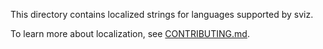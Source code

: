 This directory contains localized strings for languages supported by sviz.

To learn more about localization, see [CONTRIBUTING.md](../../../../CONTRIBUTING.md#localization).
